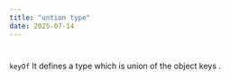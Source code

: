 ```yaml
---
title: "untion type"
date: 2025-07-14
---
```


#

`keyOf`
It defines a type which is union of the object keys .
